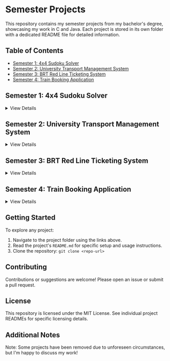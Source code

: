 # Semester Projects

This repository contains my semester projects from my bachelor's degree, showcasing my work in C and Java. Each project is stored in its own folder with a dedicated README file for detailed information.

## Table of Contents
- [Semester 1: 4x4 Sudoku Solver](#semester-1-4x4-sudoku-solver)
- [Semester 2: University Transport Management System](#semester-2-university-transport-management-system)
- [Semester 3: BRT Red Line Ticketing System](#semester-3-brt-red-line-ticketing-system)
- [Semester 4: Train Booking Application](#semester-4-train-booking-application)

## Semester 1: 4x4 Sudoku Solver
<details>
<summary>View Details</summary>

- **Language**: C
- **Description**: A command-line application that solves a 4x4 Sudoku puzzle using a backtracking algorithm.
- **Key Features**:
  - Input validation for Sudoku rules.
  - Backtracking algorithm for puzzle solving.
  - Step-by-step visualization of the solving process.
  - Persistent storage using file I/O.
- **Navigation**: [Semester 1 Project Folder](./Semester%201%20Project/)
- **Details**: See [Semester 1 Project/README.md](./Semester%201%20Project/README.md) for installation and usage instructions.

</details>

## Semester 2: University Transport Management System
<details>
<summary>View Details</summary>

- **Language**: Java
- **Description**: A desktop application to manage drivers, students, and routes for a university transportation system.
- **Key Features**:
  - Add, update, and delete driver and student records.
  - Manage route information.
  - GUI built with Java Swing.
  - File-based storage for data persistence.
- **Navigation**: [Semester 2 Project Folder](./Semester%202%20Project/)
- **Details**: See [Semester 2 Project/README.md](./Semester%202%20Project/README.md) for installation and usage instructions.

</details>

## Semester 3: BRT Red Line Ticketing System
<details>
<summary>View Details</summary>

- **Language**: Java
- **Description**: A ticketing system for the BRT Red Line, allowing users to book seats and manage travel history.
- **Key Features**:
  - Gender-based seat booking.
  - Travel history tracking.
  - Built with Java Swing for a desktop interface.
  - File-based storage for seat availability and user data.
- **Navigation**: [Semester 3 Project Folder](./Semester%203%20Project/)
- **Details**: See [Semester 3 Project/README.md](./Semester%203%20Project/README.md) for installation and usage instructions.

</details>

## Semester 4: Train Booking Application
<details>
<summary>View Details</summary>

- **Language**: Java
- **Description**: A desktop application for booking train tickets, managing reservations, and viewing schedules.
- **Key Features**:
  - User registration and login.
  - Search and book train tickets.
  - View and manage reservations.
  - Built with Java Swing for the GUI.
  - MySQL database integration for data storage.
- **Navigation**: [Semester 4 Project Folder](./Semester%204%20Project/)
- **Details**: See [Semester 4 Project/README.md](./Semester%204%20Project/README.md) for installation and usage instructions.

</details>

## Getting Started
To explore any project:
1. Navigate to the project folder using the links above.
2. Read the project's `README.md` for specific setup and usage instructions.
3. Clone the repository: `git clone <repo-url>`

## Contributing
Contributions or suggestions are welcome! Please open an issue or submit a pull request.

## License
This repository is licensed under the MIT License. See individual project READMEs for specific licensing details.

## Additional Notes
Note: Some projects have been removed due to unforeseen circumstances, but I'm happy to discuss my work!